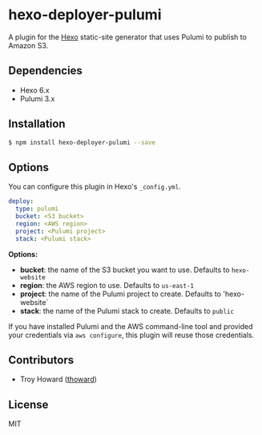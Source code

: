 # hexo-deployer-pulumi

A plugin for the [Hexo](http://hexo.io/) static-site generator that uses Pulumi to publish to Amazon S3.


## Dependencies

- Hexo 6.x
- Pulumi 3.x


## Installation

``` bash
$ npm install hexo-deployer-pulumi --save
```

## Options

You can configure this plugin in Hexo's `_config.yml`.

``` yaml
deploy:
  type: pulumi
  bucket: <S3 bucket>
  region: <AWS region>
  project: <Pulumi project>
  stack: <Pulumi stack>
```

**Options:**

- **bucket**: the name of the S3 bucket you want to use. Defaults to `hexo-website`
- **region**: the AWS region to use. Defaults to `us-east-1`
- **project**: the name of the Pulumi project to create. Defaults to 'hexo-website`
- **stack**: the name of the Pulumi stack to create. Defaults to `public`


If you have installed Pulumi and the AWS command-line tool and provided your credentials via `aws configure`,
this plugin will reuse those credentials.


## Contributors

- Troy Howard ([thoward](https://github.com/thoward))

## License

MIT
